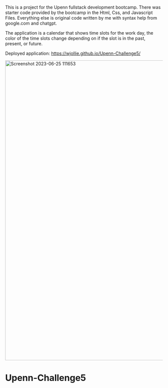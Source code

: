 This is a project for the Upenn fullstack development bootcamp. There was starter code provided by the bootcamp in the Html, Css, and Javascript Files.
Everything else is original code written by me with syntax help from google.com and chatgpt.

The application is a calendar that shows time slots for the work day, the color of the time slots change depending on if the slot is in the past, present, or future.

Deployed application: https://wjollie.github.io/Upenn-Challenge5/

<img width="956" alt="Screenshot 2023-06-25 111653" src="https://github.com/wJollie/Upenn-Challenge5/assets/61369939/349a62f4-d4e5-4015-beaa-9cb2562b28c9">


# Upenn-Challenge5
